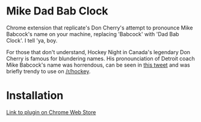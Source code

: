 Mike Dad Bab Clock
=============

Chrome extension that replicate's Don Cherry's attempt to pronounce Mike Babcock's name on your machine,
replacing 'Babcock' with 'Dad Bab Clock'. I tell 'ya, boy.

For those that don't understand, Hockey Night in Canada's legendary Don Cherry is famous for blundering names. His
pronounciation of Detroit coach Mike Babcock's name was horrendous, can be seen in [this tweet](https://twitter.com/GoalieWays/status/601379857436700673)
and was briefly trendy to use on [/r/hockey](http://reddit.com/r/hockey).

Installation
=============
[Link to plugin on Chrome Web Store](https://chrome.google.com/webstore/detail/mike-dad-bab-clock/mmefjpbielccphapinfhfhdpbfeklglc)